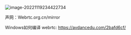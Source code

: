 ![image-20221119234422734](http://devyk.top/2022/202306111503281.png)

声网：Webrtc.org.cn/mirror



Windows如何编译 webrtc: https://avdancedu.com/2bafd6cf/